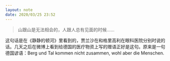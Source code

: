```yaml
---
layout: note
date: 2020/03/25 23:52
---
```

> 山跟山是无法相会的，人跟人总有见面的时候……

这句话是在《静静的顿河》里看到的，贾兰沙在和格里高利在眼科医院分别时说的话。几天之后在微博上看到给德国的医疗物资上写的赠语正好是这句。原来是一句德国谚语：Berg und Tal kommen nicht zusammen, wohl aber die Menschen.
